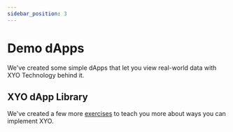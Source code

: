```yaml
---
sidebar_position: 3
---
```


# Demo dApps
We've created some simple dApps that let you view real-world data with XYO Technology behind it.


## XYO dApp Library
We've created a few more [exercises](https://xyo.network/dapp) to teach you more about ways you can implement XYO.

